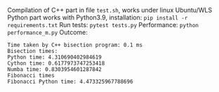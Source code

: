 
Compilation of C++ part in file ```test.sh```, works under linux Ubuntu/WLS
Python part works with Python3.9, installation:
```pip install -r requirements.txt```
Run tests:
```pytest tests.py```
Performance:
```python performance_m.py```
Outcome:
```
Time taken by C++ bisection program: 0.1 ms
Bisection times:
Python time: 4.310690402984619
Cython time: 0.6177973747253418
Numba time: 0.8303954601287842
Fibonacci times
Fibonacci Python time: 4.473325967788696
```

